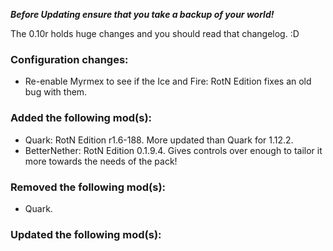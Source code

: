 ***Before Updating ensure that you take a backup of your world!***

The 0.10r holds huge changes and you should read that changelog. :D

### **__Configuration changes:__**
* Re-enable Myrmex to see if the Ice and Fire: RotN Edition fixes an old bug with them.

### **__Added the following mod(s):__**
* Quark: RotN Edition r1.6-188. More updated than Quark for 1.12.2.
* BetterNether: RotN Edition 0.1.9.4. Gives controls over enough to tailor it more towards the needs of the pack!

### **__Removed the following mod(s):__**
* Quark.

### **__Updated the following mod(s):__**
